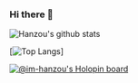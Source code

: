 ### Hi there 👋
![Hanzou's github stats](https://github-readme-stats.vercel.app/api?username=im-hanzou&show_icons=true&theme=tokyonight)

[![Top Langs](https://github-readme-stats.vercel.app/api/top-langs/?username=im-hanzou&layout=compact)]

[![@im-hanzou's Holopin board](https://holopin.io/api/user/board?user=haxsinner)](https://holopin.io/@haxsinner)

<!--
**im-hanzou/im-hanzou** is a ✨ _special_ ✨ repository because its `README.md` (this file) appears on your GitHub profile.

Here are some ideas to get you started:

- 🔭 I’m currently working on ...
- 🌱 I’m currently learning ...
- 👯 I’m looking to collaborate on ...
- 🤔 I’m looking for help with ...
- 💬 Ask me about ...
- 📫 How to reach me: ...
- 😄 Pronouns: ...
- ⚡ Fun fact: ...
-->
